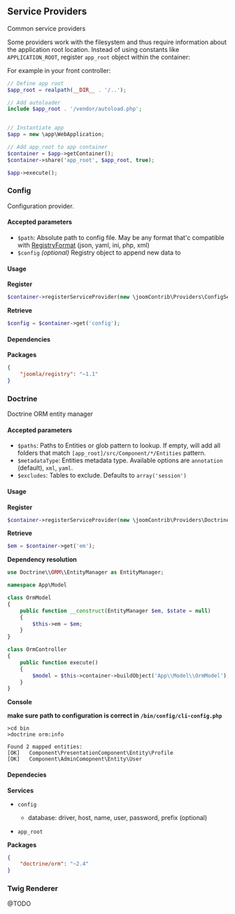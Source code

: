 ## Service Providers

Common service providers

Some providers work with the filesystem and thus require information about the application root location.
Instead of using constants like `APPLICATION_ROOT`, register `app_root` object within the container:

For example in your front controller:

```PHP
// Define app root
$app_root = realpath(__DIR__ . '/..');

// Add autoloader
include $app_root . '/vendor/autoload.php';


// Instantiate app
$app = new \app\WebApplication;

// Add app_root to app container
$container = $app->getContainer();
$container->share('app_root', $app_root, true);

$app->execute();
```

### Config

Configuration provider.

#### Accepted parameters

- `$path`: Absolute path to config file. May be any format that'c compatible with [RegistryFormat](https://github.com/joomla-framework/registry/tree/master/src/Format) (json, yaml, ini, php, xml)
- `$config` _(optional)_ Registry object to append new data to
 

#### Usage

**Register**

```PHP
$container->registerServiceProvider(new \joomContrib\Providers\ConfigServiceProvider(APP_ROOT . '/etc/config.yml');
```

**Retrieve**

```PHP
$config = $container->get('config');
```


#### Dependencies

**Packages**

```JSON
{
	"joomla/registry": "~1.1"
}
```


### Doctrine

Doctrine ORM entity manager

#### Accepted parameters

- `$paths`: Paths to Entities or glob pattern to lookup. If empty, will add all folders that match `[app_root]/src/Component/*/Entities` pattern.
- `$metadataType`: Entities metadata type. Available options are `annotation` (default), `xml`, `yaml`.
- `$excludes`: Tables to exclude. Defaults to `array('session')`


#### Usage

**Register**

```PHP
$container->registerServiceProvider(new \joomContrib\Providers\DoctrineServiceProvider);
```

**Retrieve**

```PHP
$em = $container->get('em');
```

**Dependency resolution**

```PHP
use Doctrine\\ORM\\EntityManager as EntityManager;

namespace App\Model

class OrmModel
{
	public function __construct(EntityManager $em, $state = null)
	{
		$this->em = $em;
	}
}
```
```PHP
class OrmController
{
	public function execute()
	{
		$model = $this->container->buildObject('App\\Model\\OrmModel');
	}
}
```

**Console**

__make sure path to configuration is correct in `/bin/config/cli-config.php`__

```
>cd bin
>doctrine orm:info

Found 2 mapped entities:
[OK]   Component\PresentationComponent\Entity\Profile
[OK]   Component\AdminComopnent\Entity\User
```


#### Dependecies

**Services**

- `config`

	- database: driver, host, name, user, password, prefix (optional)

- `app_root`

**Packages**

```JSON
{
	"doctrine/orm": "~2.4"
}
```


### Twig Renderer

@TODO
